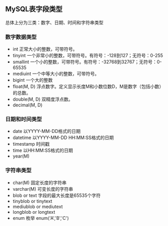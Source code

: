 ## MySQL表字段类型
总体上分为三类：数字、日期、时间和字符串类型

### 数字数据类型
* int 正常大小的整数，可带符号。
* tinyint 一个非常小的整数，可带符号。有符号：-128到127；无符号：0-255
* smallint 一个小的整数，可带符号。有符号：-32768到32767；无符号：0-65535
* mediuint 一个中等大小的整数，可带符号。
* bigint 一个大的整数
* float(M, D) 浮点数字。定义显示长度M和小数位数D，M是数字（包括小数）的总数。
* double(M, D) 双精度浮点数。
* decimal(M, D) 

### 日期和时间类型
* date 以YYYY-MM-DD格式的日期
* datetime 以YYYY-MM-DD HH:MM:SS格式的日期
* timestamp 时间戳
* time 以HH:MM:SS格式的日期
* year(M) 

### 字符串类型
* char(M) 固定长度的字符串
* varchar(M) 可变长度的字符串
* blob or text 字段的最大长度是65535个字符
* tinyblob or tinytext
* mediublob or mediutext
* longblob or longtext
* enum 枚举 enum('A','B','C')
